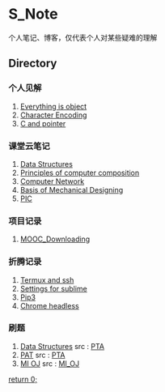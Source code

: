 # S_Note
个人笔记、博客，仅代表个人对某些疑难的理解
## Directory
### 个人见解
1. [Everything is object](Opinions/[01_Py]Everything_is_object.md)
2. [Character Encoding](Opinions/[02_Py]Character_Encoding.md)
3. [C and pointer](Opinions/[03_C]C_and_pointer.md)
### 课堂云笔记
1. [Data Structures](http://note.youdao.com/noteshare?id=517e47a7bea2a34b666965f946dae424)
2. [Principles of computer composition](http://note.youdao.com/noteshare?id=2e2d1692e3be680cb1055c38be02ea14)
3. [Computer Network](http://note.youdao.com/noteshare?id=e2607b858b03589c60e7902ed4bb4b2c&sub=82966f60ad3fc32727bed24614875346)
4. [Basis of Mechanical Designing](http://note.youdao.com/noteshare?id=668913de6e17aa86f15d8148136886d9&sub=530a579d6798d83f9fcfb74cb44ec77c)
5. [PIC](http://note.youdao.com/noteshare?id=a90a9d5d0c6b12367df9e9f648512b19)
### 项目记录
1. [MOOC_Downloading](Projects/[01_Py]MOOC_Downloading.md)
### 折腾记录
1. [Termux and ssh](Try/[01]Termux_and_ssh.md)
2. [Settings for sublime](Try/[02]Settings_for_sublime.md)
3. [Pip3](Try/[03]Pip3.md)
4. [Chrome headless](Try/[04]Chrome_headless.md)
### 刷题
1. [Data Structures](Codes/Data_Structures/) src : [PTA](https://pintia.cn/problem-sets)
2. [PAT](Codes/PAT/) src : [PTA](https://pintia.cn/problem-sets)
3. [MI OJ](Codes/MI_OJ/) src : [MI_OJ](https://code.mi.com/problem/list)

[return 0;](#s_note)